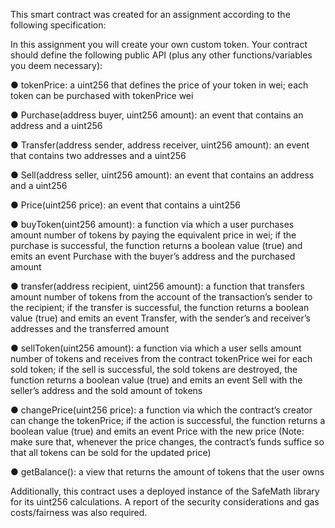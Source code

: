 This smart contract was created for an assignment according to the following specification:

In this assignment you will create your own custom token. Your contract should define the following
public API (plus any other functions/variables you deem necessary):

● tokenPrice: a uint256 that defines the price of your token in wei; each token can be
purchased with tokenPrice wei

● Purchase(address buyer, uint256 amount): an event that contains an address and a
uint256

● Transfer(address sender, address receiver, uint256 amount): an event that contains
two addresses and a uint256

● Sell(address seller, uint256 amount): an event that contains an address and a uint256

● Price(uint256 price): an event that contains a uint256

● buyToken(uint256 amount): a function via which a user purchases amount number of
tokens by paying the equivalent price in wei; if the purchase is successful, the function
returns a boolean value (true) and emits an event Purchase with the buyer’s address and
the purchased amount

● transfer(address recipient, uint256 amount): a function that transfers amount number of
tokens from the account of the transaction’s sender to the recipient; if the transfer is
successful, the function returns a boolean value (true) and emits an event Transfer, with the
sender’s and receiver’s addresses and the transferred amount

● sellToken(uint256 amount): a function via which a user sells amount number of tokens
and receives from the contract tokenPrice wei for each sold token; if the sell is successful,
the sold tokens are destroyed, the function returns a boolean value (true) and emits an
event Sell with the seller’s address and the sold amount of tokens

● changePrice(uint256 price): a function via which the contract’s creator can change the
tokenPrice; if the action is successful, the function returns a boolean value (true) and emits
an event Price with the new price (Note: make sure that, whenever the price changes, the
contract’s funds suffice so that all tokens can be sold for the updated price)

● getBalance(): a view that returns the amount of tokens that the user owns

Additionally, this contract uses a deployed instance of the SafeMath library for its uint256 calculations. A report of the security considerations and gas costs/fairness was also required.
